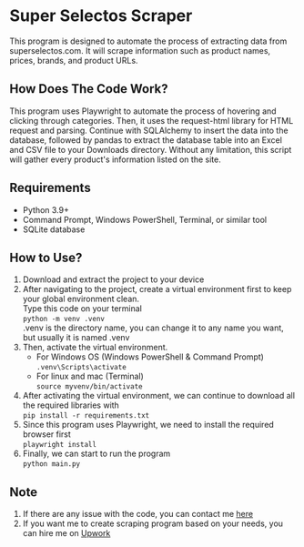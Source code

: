 # Super Selectos Scraper

This program is designed to automate the process of extracting data from superselectos.com. It will scrape information such as product names, prices, brands, and product URLs.


## How Does The Code Work?

This program uses Playwright to automate the process of hovering and clicking through categories. Then, it uses the request-html library for HTML request and parsing. Continue with SQLAlchemy to insert the data into the database, followed by pandas to extract the database
table into an Excel and CSV file to your Downloads directory. Without any limitation, this script will gather every product's information listed on the site. 


## Requirements
- Python 3.9+
- Command Prompt, Windows PowerShell, Terminal, or similar tool
- SQLite database

## How to Use?
1. Download and extract the project to your device
2. After navigating to the project, create a virtual environment first to keep your global environment clean. <br>Type this code on your terminal
   <br>``` python -m venv .venv ```
   <br> .venv is the directory name, you can change it to any name you want, but usually it is named .venv
4. Then, activate the virtual environment.
   * For Windows OS (Windows PowerShell & Command Prompt)
     <br>``` .venv\Scripts\activate ```
   * For linux and mac (Terminal)
     <br>``` source myvenv/bin/activate ```
5. After activating the virtual environment, we can continue to download all the required libraries with
   <br> ``` pip install -r requirements.txt ```
6. Since this program uses Playwright, we need to install the required browser first
   <br> ``` playwright install ```
7. Finally, we can start to run the program
   <br> ``` python main.py ```

## Note
1. If there are any issue with the code, you can contact me [here](aprinur.carrd.co)
2. If you want me to create scraping program based on your needs, you can hire me on [Upwork](https://www.upwork.com/freelancers/~01b277338ca2623008)
